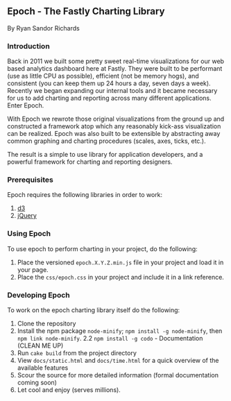 ## Epoch - The Fastly Charting Library
By Ryan Sandor Richards

### Introduction

Back in 2011 we built some pretty sweet real-time visualizations for our web based analytics dashboard here at Fastly. They were built to be performant (use as little CPU as possible), efficient (not be memory hogs), and consistent (you can keep them up 24 hours a day, seven days a week). Recently we began expanding our internal tools and it became necessary for us to add charting and reporting across many different applications. Enter Epoch.

With Epoch we rewrote those original visualizations from the ground up and constructed a framework atop which any reasonably kick-ass visualization can be realized. Epoch was also built to be extensible by abstracting away common graphing and charting procedures (scales, axes, ticks, etc.).

The result is a simple to use library for application developers, and a powerful framework for charting and reporting designers.


### Prerequisites

Epoch requires the following libraries in order to work:

1. [d3](https://github.com/mbostock/d3)
2. [jQuery](https://github.com/jquery/jquery)


### Using Epoch

To use epoch to perform charting in your project, do the following:

1. Place the versioned `epoch.X.Y.Z.min.js` file in your project and load it in your page.
2. Place the `css/epoch.css` in your project and include it in a link reference.


### Developing Epoch

To work on the epoch charting library itself do the following:

1. Clone the repository
2. Install the npm package `node-minify`; `npm install -g node-minify`, then `npm link node-minify`. 
2.2 `npm install -g codo` - Documentation (CLEAN ME UP)
3. Run `cake build` from the project directory
4. View `docs/static.html` and `docs/time.html` for a quick overview of the available features
5. Scour the source for more detailed information (formal documentation coming soon)
6. Let cool and enjoy (serves millions).

